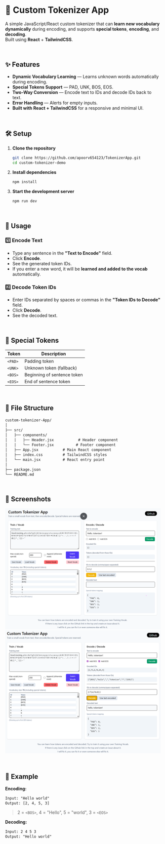 # 🧠 Custom Tokenizer App

A simple JavaScript/React custom tokenizer that can **learn new vocabulary dynamically** during encoding, and supports **special tokens**, **encoding**, and **decoding**.  
Built using **React** + **TailwindCSS**.

<br>

## ✨ Features
- **Dynamic Vocabulary Learning** — Learns unknown words automatically during encoding.
- **Special Tokens Support** — PAD, UNK, BOS, EOS.
- **Two-Way Conversion** — Encode text to IDs and decode IDs back to text.
- **Error Handling** — Alerts for empty inputs.
- **Built with React + TailwindCSS** for a responsive and minimal UI.

<br>

## 🛠️ Setup

1. **Clone the repository**
    ```bash
   git clone https://github.com/apoorv654123/TokenizerApp.git
   cd custom-tokenizer-demo
    ```

2. **Install dependencies**
   ```bash
   npm install
    ```

3. **Start the development server**

   ```bash
   npm run dev
   ```

<br>

## 🚀 Usage

### 1️⃣ Encode Text

* Type any sentence in the **"Text to Encode"** field.
* Click **Encode**.
* See the generated token IDs.
* If you enter a new word, it will be **learned and added to the vocab** automatically.

### 2️⃣ Decode Token IDs

* Enter IDs separated by spaces or commas in the **"Token IDs to Decode"** field.
* Click **Decode**.
* See the decoded text.

<br>

## 📜 Special Tokens

| Token   | Description                 |
| ------- | --------------------------- |
| `<PAD>` | Padding token               |
| `<UNK>` | Unknown token (fallback)    |
| `<BOS>` | Beginning of sentence token |
| `<EOS>` | End of sentence token       |

<br>

## 📂 File Structure

```
custom-tokenizer-App/
│
├── src/
│   ├── components/       
│   |   ├── Header.jsx           # Header component
│   |   └── Footer.jsx          # Footer component
│   ├── App.jsx           # Main React component
│   ├── index.css         # TailwindCSS styles
│   └── main.jsx          # React entry point
│
├── package.json
└── README.md
```

<br>

## 📸 Screenshots

![Screenshot](/ReadmeAssets/S1.png)
![Screenshot](/ReadmeAssets/S2.png)

<br>

## 🧩 Example

**Encoding:**

```
Input: "Hello world"
Output: [2, 4, 5, 3]
```

> 2 = `<BOS>`, 4 = "Hello", 5 = "world", 3 = `<EOS>`

**Decoding:**

```
Input: 2 4 5 3
Output: "Hello world"
```

